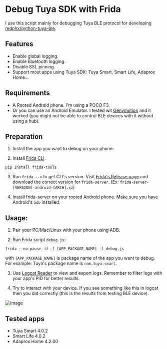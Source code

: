 # Debug Tuya SDK with Frida

I use this script mainly for debugging Tuya BLE protocol for developing [redphx/python-tuya-ble](https://github.com/redphx/python-tuya-ble).

## Features
- Enable global logging.
- Enable Bluetooth logging.
- Disable SSL pinning.
- Support most apps using Tuya SDK: Tuya Smart, Smart Life, Adaprox Home...

## Requirements
- A Rooted Android phone. I'm using a POCO F3.
- Or you can use an Android Emulator. I tested wit [Genymotion](https://www.genymotion.com/) and it worked (you might not be able to control BLE devices with it without using a hub).

## Preparation
1. Install the app you want to debug on your phone.

3. Install [Frida CLI](https://frida.re/docs/installation/).  
  ```
  pip install frida-tools
  ```

3. Run `frida --v` to get CLI's version. Visit [Frida's Release page](https://github.com/frida/frida/releases) and download the correct version for `frida-server`. (Ex: 
`frida-server-[VERSION]-android-[ARCH].xz`)

4. [Install frida-server](https://frida.re/docs/android/) on your rooted Android phone. Make sure you have Android's `adb` installed.

## Usage:

1. Pair your PC/Mac/Linux with your phone using ADB.

2. Run Frida script `debug.js`:
  ```
  frida --no-pause -U -f [APP_PACKAGE_NAME] -l debug.js
  ```
  with `[APP_PACKAGE_NAME]` is package name of the app you want to debug. For example: Tuya's package name is `com.tuya.smart`.
  
3. Use [Logcat Reader](https://play.google.com/store/apps/details?id=com.dp.logcatapp) to view and export logs. Remember to filter logs with your app's PID for better results.

4. Try to interact with your device. If you see something like this in logcat then you did correctly (this is the results from testing BLE device).

![image](https://user-images.githubusercontent.com/96280/169678497-03d6a9c2-6edb-4ee0-866f-6019a35e6e7e.png)


## Tested apps
- Tuya Smart 4.0.2
- Smart Life 4.0.2
- Adaprox Home 4.2.00

